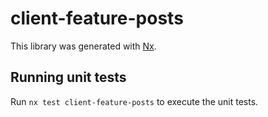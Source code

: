 # client-feature-posts

This library was generated with [Nx](https://nx.dev).

## Running unit tests

Run `nx test client-feature-posts` to execute the unit tests.
